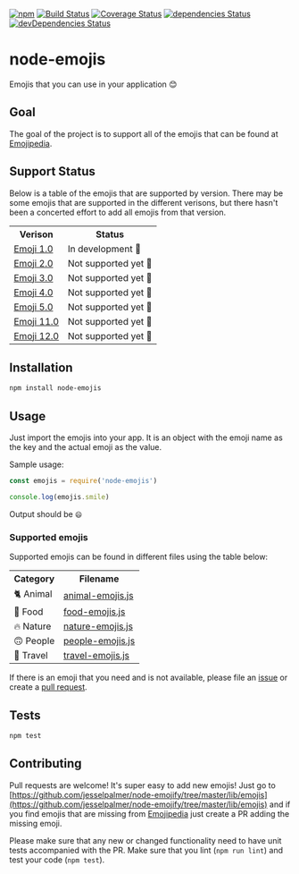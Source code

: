 [![npm](https://img.shields.io/npm/dw/node-emojis.svg)](https://www.npmjs.com/package/node-emojis)
[![Build Status](https://travis-ci.org/jesselpalmer/node-emojis.svg?branch=master)](https://travis-ci.org/jesselpalmer/node-emojis)
[![Coverage Status](https://coveralls.io/repos/github/jesselpalmer/node-emojis/badge.svg?branch=master)](https://coveralls.io/github/jesselpalmer/node-emojis?branch=master)
[![dependencies Status](https://david-dm.org/jesselpalmer/node-emojis/status.svg)](https://david-dm.org/jesselpalmer/node-emojis)
[![devDependencies Status](https://david-dm.org/jesselpalmer/node-emojis/dev-status.svg)](https://david-dm.org/jesselpalmer/node-emojis?type=dev)

# node-emojis

Emojis that you can use in your application 😊

## Goal

The goal of the project is to support all of the emojis that can be
found at [Emojipedia](https://emojipedia.org/).

## Support Status

Below is a table of the emojis that are supported by version. There may be some emojis that are
supported in the different verisons, but there hasn't been a concerted effort to add all emojis from
that version.

<table>
  <tr>
    <th>Verison</th>
    <th>Status</th>
  </tr>
  <tr>
    <td><a href=https://emojipedia.org/emoji-1.0/>Emoji 1.0</a></td>
    <td>In development 🙂</td> 
  </tr>
  <tr>
    <td><a href=https://emojipedia.org/emoji-2.0/>Emoji 2.0</a></td>
    <td>Not supported yet 🙁</td>  
  </tr>
  <tr>
     <td><a href=https://emojipedia.org/emoji-3.0/>Emoji 3.0</a></td>
    <td>Not supported yet 🙁</td>  
  </tr>
  <tr>
     <td><a href=https://emojipedia.org/emoji-4.0/>Emoji 4.0</a></td>
    <td>Not supported yet 🙁</td>  
  </tr>
  <tr>
    <td><a href=https://emojipedia.org/emoji-5.0/>Emoji 5.0</a></td>
    <td>Not supported yet 🙁</td>  
  </tr>
  <tr>
    <td><a href=https://emojipedia.org/emoji-11.0/>Emoji 11.0</a></td>
    <td>Not supported yet 🙁</td>  
  </tr>
  <tr>
     <td><a href=https://emojipedia.org/emoji-12.0/>Emoji 12.0</a></td>
    <td>Not supported yet 🙁</td>  
  </tr>
</table>

## Installation

  ```bash
  npm install node-emojis
  ```

## Usage

Just import the emojis into your app. It is an object with the emoji name as the key and the actual emoji as the value.

Sample usage:

  ```js
  const emojis = require('node-emojis')

  console.log(emojis.smile)
  ```

  Output should be `😄`
  
### Supported emojis
  
  Supported emojis can be found in different files using the table below:
  
  <table>
    <tr>
      <th>Category</th>
      <th>Filename</th>
    </tr>
    <tr>
      <td>🐈 Animal</td>
      <td><a href="https://github.com/jesselpalmer/node-emojify/blob/master/lib/emojis/animal-emojis.js">animal-emojis.js</a></td>
    </tr>
    <tr>
      <td>🍔 Food</td>
      <td><a href="https://github.com/jesselpalmer/node-emojify/blob/master/lib/emojis/food-emojis.js">food-emojis.js</a></td>
    </tr>
    <tr>
      <td>🔥 Nature</td>
      <td><a href="https://github.com/jesselpalmer/node-emojify/blob/master/lib/emojis/nature-emojis.js">nature-emojis.js</a></td>
    </tr>
    <tr>
      <td>🙃 People</td>
      <td><a href="https://github.com/jesselpalmer/node-emojify/blob/master/lib/emojis/people-emojis.js">people-emojis.js</a></td>
    </tr>
    <tr>
      <td>🗻 Travel</td>
      <td><a href="https://github.com/jesselpalmer/node-emojify/blob/master/lib/emojis/travel-emojis.js">travel-emojis.js</a></td>
    </tr>
   </table>
  
  If there is an emoji that you need and is not available, please file an [issue](https://github.com/jesselpalmer/node-emojify/issues) or create a [pull request](https://github.com/jesselpalmer/node-emojify/pulls).
  
## Tests

  ```bash
  npm test
  ```

## Contributing

Pull requests are welcome! It's super easy to add new emojis! Just go to [https://github.com/jesselpalmer/node-emojify/tree/master/lib/emojis](https://github.com/jesselpalmer/node-emojify/tree/master/lib/emojis) and if you find emojis that are missing from [Emojipedia](https://emojipedia.org/) just create a PR adding the missing emoji.

Please make sure that any new or changed functionality need to have unit tests accompanied with the PR. Make sure that you lint (`npm run lint`) and test your code (`npm test`).
